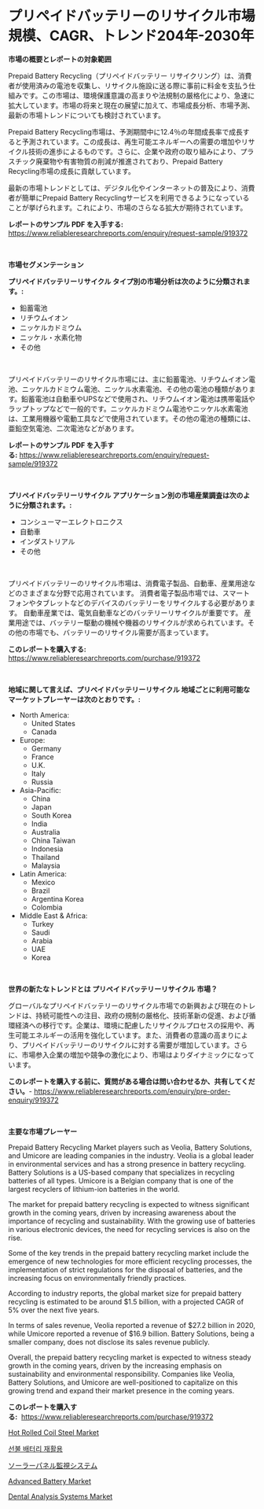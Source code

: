 <p><h1>プリペイドバッテリーのリサイクル市場規模、CAGR、トレンド204年-2030年</h1></p><p><strong>市場の概要とレポートの対象範囲</strong></p>
<p><p>Prepaid Battery Recycling（プリペイドバッテリー リサイクリング）は、消費者が使用済みの電池を収集し、リサイクル施設に送る際に事前に料金を支払う仕組みです。この市場は、環境保護意識の高まりや法規制の厳格化により、急速に拡大しています。市場の将来と現在の展望に加えて、市場成長分析、市場予測、最新の市場トレンドについても検討されています。</p><p>Prepaid Battery Recycling市場は、予測期間中に12.4％の年間成長率で成長すると予測されています。この成長は、再生可能エネルギーへの需要の増加やリサイクル技術の進歩によるものです。さらに、企業や政府の取り組みにより、プラスチック廃棄物や有害物質の削減が推進されており、Prepaid Battery Recycling市場の成長に貢献しています。</p><p>最新の市場トレンドとしては、デジタル化やインターネットの普及により、消費者が簡単にPrepaid Battery Recyclingサービスを利用できるようになっていることが挙げられます。これにより、市場のさらなる拡大が期待されています。</p></p>
<p><strong>レポートのサンプル PDF を入手する:</strong> <a href="https://www.reliableresearchreports.com/enquiry/request-sample/919372">https://www.reliableresearchreports.com/enquiry/request-sample/919372</a></p>
<p>&nbsp;</p>
<p><strong>市場セグメンテーション</strong></p>
<p><strong>プリペイドバッテリーリサイクル タイプ別の市場分析は次のように分類されます。:</strong></p>
<p><ul><li>鉛蓄電池</li><li>リチウムイオン</li><li>ニッケルカドミウム</li><li>ニッケル・水素化物</li><li>その他</li></ul></p>
<p>&nbsp;</p>
<p><p>プリペイドバッテリーのリサイクル市場には、主に鉛蓄電池、リチウムイオン電池、ニッケルカドミウム電池、ニッケル水素電池、その他の電池の種類があります。鉛蓄電池は自動車やUPSなどで使用され、リチウムイオン電池は携帯電話やラップトップなどで一般的です。ニッケルカドミウム電池やニッケル水素電池は、工業用機器や電動工具などで使用されています。その他の電池の種類には、亜鉛空気電池、二次電池などがあります。</p></p>
<p><strong>レポートのサンプル PDF を入手する:</strong>&nbsp;<a href="https://www.reliableresearchreports.com/enquiry/request-sample/919372">https://www.reliableresearchreports.com/enquiry/request-sample/919372</a></p>
<p>&nbsp;</p>
<p><strong> プリペイドバッテリーリサイクル アプリケーション別の市場産業調査は次のように分類されます。:</strong></p>
<p><ul><li>コンシューマーエレクトロニクス</li><li>自動車</li><li>インダストリアル</li><li>その他</li></ul></p>
<p>&nbsp;</p>
<p><p>プリペイドバッテリーのリサイクル市場は、消費電子製品、自動車、産業用途などのさまざまな分野で応用されています。 消費者電子製品市場では、スマートフォンやタブレットなどのデバイスのバッテリーをリサイクルする必要があります。 自動車産業では、電気自動車などのバッテリーリサイクルが重要です。 産業用途では、バッテリー駆動の機械や機器のリサイクルが求められています。その他の市場でも、バッテリーのリサイクル需要が高まっています。</p></p>
<p><strong>このレポートを購入する:</strong>&nbsp; <a href="https://www.reliableresearchreports.com/purchase/919372">https://www.reliableresearchreports.com/purchase/919372</a></p>
<p>&nbsp;</p>
<p><strong>地域に関して言えば、プリペイドバッテリーリサイクル 地域ごとに利用可能なマーケットプレーヤーは次のとおりです。:</strong></p>
<p><ul>
    <li>
        North America:
        <ul>
            <li>United States</li>
            <li>Canada</li>
        </ul>
    </li>
    <li>
        Europe:
        <ul>
            <li>Germany</li>
            <li>France</li>
            <li>U.K.</li>
            <li>Italy</li>
            <li>Russia</li>
        </ul>
    </li>
    <li>
        Asia-Pacific:
        <ul>
            <li>China</li>
            <li>Japan</li>
            <li>South Korea</li>
            <li>India</li>
            <li>Australia</li>
            <li>China Taiwan</li>
            <li>Indonesia</li>
            <li>Thailand</li>
            <li>Malaysia</li>
        </ul>
    </li>
    <li>
        Latin America:
        <ul>
            <li>Mexico</li>
            <li>Brazil</li>
            <li>Argentina Korea</li>
            <li>Colombia</li>
        </ul>
    </li>
    <li>
        Middle East & Africa:
        <ul>
            <li>Turkey</li>
            <li>Saudi</li>
            <li>Arabia</li>
            <li>UAE</li>
            <li>Korea</li>
        </ul>
    </li>
    </ul></p>
<p>&nbsp;</p>
<p><strong>世界の新たなトレンドとは プリペイドバッテリーリサイクル 市場？</strong></p>
<p><p>グローバルなプリペイドバッテリーのリサイクル市場での新興および現在のトレンドは、持続可能性への注目、政府の規制の厳格化、技術革新の促進、および循環経済への移行です。企業は、環境に配慮したリサイクルプロセスの採用や、再生可能エネルギーの活用を強化しています。また、消費者の意識の高まりにより、プリペイドバッテリーのリサイクルに対する需要が増加しています。さらに、市場参入企業の増加や競争の激化により、市場はよりダイナミックになっています。</p></p>
<p><strong>このレポートを購入する前に、質問がある場合は問い合わせるか、共有してください。</strong>- <a href="https://www.reliableresearchreports.com/enquiry/pre-order-enquiry/919372">https://www.reliableresearchreports.com/enquiry/pre-order-enquiry/919372</a></p>
<p>&nbsp;</p>
<p><strong>主要な市場プレーヤー</strong></p>
<p><p>Prepaid Battery Recycling Market players such as Veolia, Battery Solutions, and Umicore are leading companies in the industry. Veolia is a global leader in environmental services and has a strong presence in battery recycling. Battery Solutions is a US-based company that specializes in recycling batteries of all types. Umicore is a Belgian company that is one of the largest recyclers of lithium-ion batteries in the world.</p><p>The market for prepaid battery recycling is expected to witness significant growth in the coming years, driven by increasing awareness about the importance of recycling and sustainability. With the growing use of batteries in various electronic devices, the need for recycling services is also on the rise.</p><p>Some of the key trends in the prepaid battery recycling market include the emergence of new technologies for more efficient recycling processes, the implementation of strict regulations for the disposal of batteries, and the increasing focus on environmentally friendly practices.</p><p>According to industry reports, the global market size for prepaid battery recycling is estimated to be around $1.5 billion, with a projected CAGR of 5% over the next five years.</p><p>In terms of sales revenue, Veolia reported a revenue of $27.2 billion in 2020, while Umicore reported a revenue of $16.9 billion. Battery Solutions, being a smaller company, does not disclose its sales revenue publicly.</p><p>Overall, the prepaid battery recycling market is expected to witness steady growth in the coming years, driven by the increasing emphasis on sustainability and environmental responsibility. Companies like Veolia, Battery Solutions, and Umicore are well-positioned to capitalize on this growing trend and expand their market presence in the coming years.</p></p>
<p><strong>このレポートを購入する:</strong>&nbsp;&nbsp;<a href="https://www.reliableresearchreports.com/purchase/919372">https://www.reliableresearchreports.com/purchase/919372</a></p>
<p><p><a href="https://github.com/tamvrosiya/Market-Research-Report-List-3/blob/main/hot-rolled-coil-steel-market.md">Hot Rolled Coil Steel Market</a></p><p><a href="https://github.com/sougarounis/Market-Research-Report-List-2/blob/main/8556056182864.md">선불 배터리 재활용</a></p><p><a href="https://github.com/lababdou/Market-Research-Report-List-2/blob/main/3963643182868.md">ソーラーパネル監視システム</a></p><p><a href="https://github.com/pizolina/Market-Research-Report-List-3/blob/main/advanced-battery-market.md">Advanced Battery Market</a></p><p><a href="https://issuu.com/reportprime-2/docs/dental-analysis-systems-market-size-2030.pptx">Dental Analysis Systems Market</a></p></p>